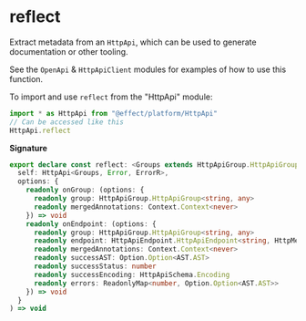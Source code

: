 # reflect

Extract metadata from an `HttpApi`, which can be used to generate documentation
or other tooling.

See the `OpenApi` & `HttpApiClient` modules for examples of how to use this function.

To import and use `reflect` from the "HttpApi" module:

```ts
import * as HttpApi from "@effect/platform/HttpApi"
// Can be accessed like this
HttpApi.reflect
```

**Signature**

```ts
export declare const reflect: <Groups extends HttpApiGroup.HttpApiGroup.Any, Error, ErrorR>(
  self: HttpApi<Groups, Error, ErrorR>,
  options: {
    readonly onGroup: (options: {
      readonly group: HttpApiGroup.HttpApiGroup<string, any>
      readonly mergedAnnotations: Context.Context<never>
    }) => void
    readonly onEndpoint: (options: {
      readonly group: HttpApiGroup.HttpApiGroup<string, any>
      readonly endpoint: HttpApiEndpoint.HttpApiEndpoint<string, HttpMethod>
      readonly mergedAnnotations: Context.Context<never>
      readonly successAST: Option.Option<AST.AST>
      readonly successStatus: number
      readonly successEncoding: HttpApiSchema.Encoding
      readonly errors: ReadonlyMap<number, Option.Option<AST.AST>>
    }) => void
  }
) => void
```
